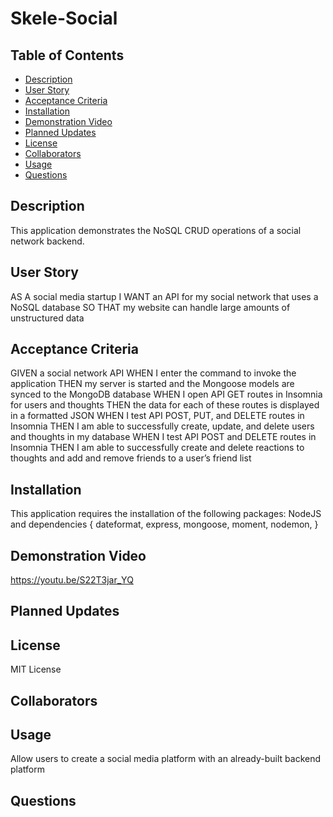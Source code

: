 # Skele-Social

## Table of Contents
  - [Description](#description)
  - [User Story](#userstory)
  - [Acceptance Criteria](#acceptance-criteria)
  - [Installation](#installation)
  - [Demonstration Video](#demonstration-video)
  - [Planned Updates](#planned-updates)
  - [License](#license)
  - [Collaborators](#collaborators)
  - [Usage](#usage) 
  - [Questions](#questions) 

## Description

This application demonstrates the NoSQL CRUD operations of a 
social network backend.

## User Story

AS A social media startup
I WANT an API for my social network that uses a NoSQL database
SO THAT my website can handle large amounts of unstructured data

## Acceptance Criteria

GIVEN a social network API
WHEN I enter the command to invoke the application
THEN my server is started and the Mongoose models are synced to the MongoDB database
WHEN I open API GET routes in Insomnia for users and thoughts
THEN the data for each of these routes is displayed in a formatted JSON
WHEN I test API POST, PUT, and DELETE routes in Insomnia
THEN I am able to successfully create, update, and delete users and thoughts in my database
WHEN I test API POST and DELETE routes in Insomnia
THEN I am able to successfully create and delete reactions to thoughts and add and remove friends to a user’s friend list

## Installation

This application requires the installation of the following packages: 
NodeJS and dependencies {
    dateformat,
    express,
    mongoose,
    moment,
    nodemon,
}

## Demonstration Video

https://youtu.be/S22T3jar_YQ

## Planned Updates

## License
MIT License

## Collaborators


## Usage

Allow users to create a social media platform with an
already-built backend platform

## Questions